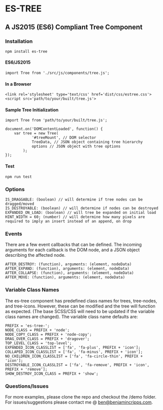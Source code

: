 # ES-TREE

## A JS2015 (ES6) Compliant Tree Component

### Installation
    npm install es-tree

#### ES6/JS2015
    import Tree from './src/js/components/tree.js';

#### In a Browser
    <link rel='stylesheet' type='text/css' href='dist/css/estree.css'>
    <script src='path/to/your/built/tree.js'>

#### Sample Tree Initialization
    import Tree from 'path/to/your/built/tree.js';
    
    document.on('DOMContentLoaded', function() {
        var tree = new Tree(
                '#treeMount', // DOM selector
                TreeData, // JSON object containing tree hierarchy
                options // JSON object with tree options
            ); 
    });

#### Test
    npm run test

### Options 
    IS_DRAGGABLE: (boolean) // will determine if tree nodes can be dragged/moved
    IS_DESTROYABLE: (boolean) // will determine if nodes can be destroyed 
    EXPANDED_ON_LOAD: (boolean) // will tree be expanded on initial load
    HINT_WIDTH = 60; (number) // will determine how many pixels are required to imply an insert instead of an append, on drop

### Events

There are a few event callbacks that can be defined. The incoming arguments for each callback is the DOM node, and a JSON object describing the affected node.

    AFTER_DESTROY: (function), arguments: (element, nodeData)
    AFTER_EXPAND: (function), arguments: (element, nodeData)
    AFTER_COLLAPSE: (function), arguments: (element, nodeData)
    AFTER_MOVE: (function), arguments: (element, nodeData)

### Variable Class Names

 The es-tree component has predefined class names for trees, tree-nodes, and tree-icons. However, these can be modified and the tree will function as expected. (The base SCSS/CSS will need to be updated if the variable class names are changed). The variable class name defaults are:

    PREFIX = 'es-tree-'; 
    NODE_CLASS = PREFIX + 'node';
    NODE_COPY_CLASS = PREFIX + 'node-copy';
    DRAG_OVER_CLASS = PREFIX + 'dragover';
    TOP_LEVEL_CLASS = 'top-level';
    EXPANDED_ICON_CLASSLIST = ['fa', 'fa-plus', PREFIX + 'icon'];
    COLLAPED_ICON_CLASSLIST = ['fa', 'fa-minus', PREFIX + 'icon'];
    NO_CHILDREN_ICON_CLASSLIST = ['fa', 'fa-circle-thin', PREFIX + 'icon'];
    DESTROYABLE_ICON_CLASSLIST = ['fa', 'fa-remove', PREFIX + 'icon', PREFIX + 'remove'];
    SHOW_DESTROY_ICON_CLASS = PREFIX + 'show';

### Questions/Issues

For more examples, please clone the repo and checkout the /demo folder. For issues/suggestions please contact me @ [ben@benjamincripps.com](ben@benjamincripps.com).
 
